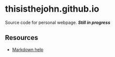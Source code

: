 # thisisthejohn.github.io
Source code for personal webpage. ***Still in progress***

## Resources 
- [Markdown help](https://help.github.com/en/github/writing-on-github/basic-writing-and-formatting-syntax)
